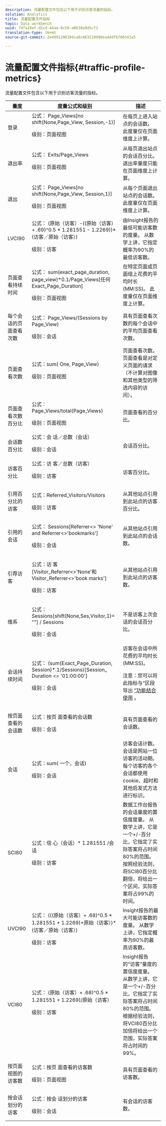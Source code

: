```yaml
---
description: 流量配置文件包含以下用于识别访客流量的指标。
solution: Analytics
title: 流量配置文件指标
topic: Data workbench
uuid: 7dfa18ef-d2cd-44ae-8c56-a0630a9d5cf2
translation-type: tm+mt
source-git-commit: 2e4991206394ca0c463210990ea44dfb700341a5

---
```



# 流量配置文件指标{#traffic-profile-metrics}

流量配置文件包含以下用于识别访客流量的指标。

<table id="table_D981FB9F8B734E3C845A9628548565F1"> 
 <thead> 
  <tr> 
   <th colname="col1" class="entry"> 量度 </th> 
   <th colname="col2" class="entry"> 度量公式和级别 </th> 
   <th colname="col3" class="entry"> 描述 </th> 
  </tr> 
 </thead>
 <tbody> 
  <tr> 
   <td colname="col1"> 登录 </td> 
   <td colname="col2">公式： <span class="filepath"> Page_Views[no shift(None,Page_View, Session,-1)]</span><p>级别：页面视图 </p></td> 
   <td colname="col3"> 在每页上进入站点的会话数。 此度量仅在页面维度上计算。 </td> 
  </tr> 
  <tr> 
   <td colname="col1"> 退出率 </td> 
   <td colname="col2">公式： <span class="filepath"> Exits/Page_Views </span><p>级别：页面视图 </p></td> 
   <td colname="col3"> 从每页退出站点的会话百分比。 退出率量度只能在页面维度上计算。 </td> 
  </tr> 
  <tr> 
   <td colname="col1"> 退出 </td> 
   <td colname="col2">公式：<span class="filepath"> Page_Views[no shift(None,Page_View, Session,1)] </span><p>级别：页面视图 </p></td> 
   <td colname="col3"> 从每个页面退出站点的会话数。 此度量仅在页面维度上计算。 </td> 
  </tr> 
  <tr> 
   <td colname="col1"> LVCI90 </td> 
   <td colname="col2">公式： <span class="filepath"> (原始（访客）-((原始（访客）+ .69)^0.5 * 1.281551 - 1.2269))*(访客／原始（访客）)</span><p>级别：访客 </p></td> 
   <td colname="col3"> 由Insight报告的最低可能访客数的度量。 从数学上讲，它指定概率为90%的最低访客数。 </td> 
  </tr> 
  <tr> 
   <td colname="col1"> 页面查看持续时间 </td> 
   <td colname="col2"> <p>公式： <span class="filepath"> sum(exact_page_duration, page_view)*0.1/Page_Views[任何Exact_Page_Duration]</span></p> <p>级别：页面视图 </p> </td> 
   <td colname="col3"> 在特定页面或页面组上花费的平均时长(MM:SS)。 此度量仅在页面维度上计算。 </td> 
  </tr> 
  <tr> 
   <td colname="col1"> 每个会话的页面查看次数 </td> 
   <td colname="col2"> <p>公式： <span class="filepath"> Page_Views/(Sessions by Page_View) </span></p> <p>级别：会话 </p> </td> 
   <td colname="col3"> 具有页面查看次数的每个会话中的平均页面查看次数。 </td> 
  </tr> 
  <tr> 
   <td colname="col1"> 页面查看次数 </td> 
   <td colname="col2">公式：sum( <span class="filepath"> One, Page_View)</span><p>级别：页面视图 </p></td> 
   <td colname="col3"> 页面查看次数。 页面查看是对定义页面的请求（不计算对图像和其他类型的筛选内容的访问）。 </td> 
  </tr> 
  <tr> 
   <td colname="col1"> 页面查看次数百分比 </td> 
   <td colname="col2">公式： <span class="filepath"> Page_Views/total(Page_Views) </span><p>级别：页面视图 </p></td> 
   <td colname="col3"> 页面查看的百分比。 </td> 
  </tr> 
  <tr> 
   <td colname="col1"> 会话数百分比 </td> 
   <td colname="col2">公式：会 <span class="filepath"> 话／总数（会话）</span><p>级别：会话 </p></td> 
   <td colname="col3"> 会话百分比。 </td> 
  </tr> 
  <tr> 
   <td colname="col1"> 访客百分比 </td> 
   <td colname="col2">公式：访 <span class="filepath"> 客／总数（访客） </span><p>级别：访客 </p></td> 
   <td colname="col3"> 访客百分比。 </td> 
  </tr> 
  <tr> 
   <td colname="col1"> 引用百分比的访客 </td> 
   <td colname="col2"> <p>公式：Referred_Visitors/Visitors </p> <p>级别：访客 </p> </td> 
   <td colname="col3"> 从其他站点引用到此站点的访客百分比。 </td> 
  </tr> 
  <tr> 
   <td colname="col1"> 引用的会话 </td> 
   <td colname="col2"> <p>公式： <span class="filepath"> Sessions[Referrer&lt;&gt; 'None' and Referrer&lt;&gt;'bookmarks']</span></p> <p>级别：会话 </p> </td> 
   <td colname="col3"> 从其他站点引用到此站点的会话数。 </td> 
  </tr> 
  <tr> 
   <td colname="col1"> 引荐访客 </td> 
   <td colname="col2"> <p>公式：访 <span class="filepath"> 客[Visitor_Referrer&lt;&gt;'None'和Visitor_Referrer&lt;&gt;'book marks']</span></p> <p>级别：访客 </p> </td> 
   <td colname="col3"> 从其他站点引用到此站点的访客数。 </td> 
  </tr> 
  <tr> 
   <td colname="col1"> 维系 </td> 
   <td colname="col2"> <p>公式： <span class="filepath"> Sessions[shift(None,Ses,Visitor,1)= ""] / Sessions</span></p> <p>级别：会话 </p> </td> 
   <td colname="col3"> 不是访客上次会话的会话百分比。 </td> 
  </tr> 
  <tr> 
   <td colname="col1"> 会话持续时间 </td> 
   <td colname="col2"> <p>公式： <span class="filepath"> (sum(Exact_Page_Duration, Session)*.1/Sessions)[Session_ Duration &lt;= '01:00:00']</span></p> <p>级别：会话 </p> </td> 
   <td colname="col3">访客在会话中所花费的平均时长(MM:SS)。 <p><p>注意：您可以将此指标与“区段导出 <a href="https://docs.adobe.com/content/help/en/data-workbench/using/client/t-open-ins.html#Segment_Export" format="http" scope="external"> ”功能结合使用</a> 。 </p></p></td> 
  </tr> 
  <tr> 
   <td colname="col1"> 按页面查看的会话数 </td> 
   <td colname="col2"> <p>公式：按页 <span class="filepath"> 面查看的会话数</span></p> <p> 级别：会话 </p> </td> 
   <td colname="col3"> 具有页面查看的会话数。 </td> 
  </tr> 
  <tr> 
   <td colname="col1"> 会话 </td> 
   <td colname="col2"> <p>公式：sum( <span class="filepath"> 一个，会话)</span></p> <p>级别：会话 </p> </td> 
   <td colname="col3"> 访客会话计数。 会话是网站一位访客的活动期。 每个访客的各个会话都使用cookie、超时和其他启发式方法进行标识。 </td> 
  </tr> 
  <tr> 
   <td colname="col1"> SCI80 </td> 
   <td colname="col2"> <p>公式：信 <span class="filepath"> 心（会话）* 1.281551 /会话</span></p> <p>级别：访客 </p> </td> 
   <td colname="col3"> 数据工作台报告的会话量度的置信度度量。 从数学上讲，它是一个+/-百分比，它指定了实际答案将占时间80%的范围。 按照经验法则，将SCI80百分比翻倍，将给出一个区间，实际答案将占99%的时间。 </td> 
  </tr> 
  <tr> 
   <td colname="col1"> UVCI90 </td> 
   <td colname="col2"> <p>公式： <span class="filepath"> (((原始（访客）+ .68)^0.5 * 1.281551 + 1.2269)+原始（访客）)*(访客／原始（访客）)</span></p> <p>级别：访客 </p> </td> 
   <td colname="col3"> Insight报告的最大可能访客数的度量。 从数学上讲，它指定概率为90%的最高访客数。 </td> 
  </tr> 
  <tr> 
   <td colname="col1"> VCI80 </td> 
   <td colname="col2">公式： <span class="filepath"> (原始（访客）+ .68)^0.5 * 1.281551 + 1.2269)/原始（访客）</span><p>级别：访客 </p></td> 
   <td colname="col3"> Insight报告的“访客”量度的置信度度量。 从数学上讲，它是一个+/-百分比，它指定了实际答案将占时间80%的范围。 根据经验法则，将VCI80百分比加倍将给出一个范围，实际答案将占时间的99%。 </td> 
  </tr> 
  <tr> 
   <td colname="col1"> 按页面视图的访客数 </td> 
   <td colname="col2"> <p>公式：按页 <span class="filepath"> 面查看的访客数</span></p> <p>级别：页面视图 </p> </td> 
   <td colname="col3"> 具有页面查看的访客数。 </td> 
  </tr> 
  <tr> 
   <td colname="col1"> 按会话划分的访客 </td> 
   <td colname="col2"> <p>公式：按会 <span class="filepath"> 话划分的访客 </span></p> <p>级别：会话 </p> </td> 
   <td colname="col3"> 有会话的访客数。 </td> 
  </tr> 
 </tbody> 
</table>

